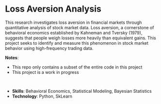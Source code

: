 # Loss Aversion Analysis

This research investigates loss aversion in financial markets through quantitative analysis of stock market data. Loss aversion, a cornerstone of behavioral economics established by Kahneman and Tversky (1979), suggests that people weigh losses more heavily than equivalent gains. This project seeks to identify and measure this phenomenon in stock market behavior using high-frequency trading data.

**Notes**:
  - This repo only contains a subset of the entire code in this project
  - This project is a work in progress
<br>

- **Skills**: Behavioral Economics, Statistical Modeling, Bayesian Statistics
- **Technology**: Python, SkLearn
